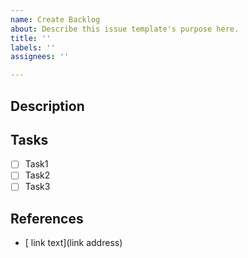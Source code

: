 ```yaml
---
name: Create Backlog
about: Describe this issue template's purpose here.
title: ''
labels: ''
assignees: ''

---
```


## Description

<!-- describe what you did. -->

## Tasks

- [ ] Task1
- [ ] Task2
- [ ] Task3

## References

- [ link text](link address)
